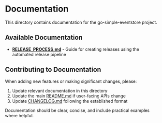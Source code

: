 # Documentation

This directory contains documentation for the go-simple-eventstore project.

## Available Documentation

- **[RELEASE_PROCESS.md](RELEASE_PROCESS.md)** - Guide for creating releases using the automated release pipeline

## Contributing to Documentation

When adding new features or making significant changes, please:

1. Update relevant documentation in this directory
2. Update the main [README.md](../README.md) if user-facing APIs change
3. Update [CHANGELOG.md](../CHANGELOG.md) following the established format

Documentation should be clear, concise, and include practical examples where helpful.